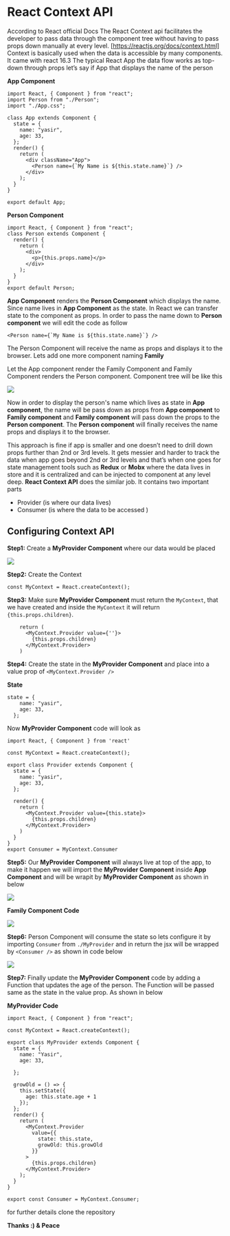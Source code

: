# React Context API

According to React official Docs The React Context api facilitates the developer to pass data through the component tree without having to pass props down manually at every level. [https://reactjs.org/docs/context.html] Context is basically used when the data is accessible by many components. It came with react 16.3
The typical React App the data flow works as top-down through props let’s say if App that displays the name of the person

**App Component**

```
import React, { Component } from "react";
import Person from "./Person";
import "./App.css";

class App extends Component {
  state = {
    name: "yasir",
    age: 33,
  };
  render() {
    return (
      <div className="App">
        <Person name={`My Name is ${this.state.name}`} />
      </div>
    );
  }
}

export default App;
```

**Person Component**

```
import React, { Component } from "react";
class Person extends Component {
  render() {
    return (
      <div>
        <p>{this.props.name}</p>
      </div>
    );
  }
}
export default Person;
```

**App Component** renders the **Person Component** which displays the name. Since name lives in **App Component** as the state. In React we can transfer state to the component as props. In order to pass the name down to **Person component** we will edit the code as follow

```
<Person name={`My Name is ${this.state.name}`} />
```

The Person Component will receive the name as props and displays it to the browser.
Lets add one more component naming **Family**

Let the App component render the Family Component and Family Component renders the Person component. Component tree will be like this

<img src="./src/images/image.png"/>

Now in order to display the person's name which lives as state in **App component**, the name will be pass down as props from **App component** to **Family component** and **Family component** will pass down the props to the **Person component**. The **Person component** will finally receives the name props and displays it to the browser.

This approach is fine if app is smaller and one doesn’t need to drill down props further than 2nd or 3rd levels. It gets messier and harder to track the data when app goes beyond 2nd or 3rd levels and that’s when one goes for state management tools such as **Redux** or **Mobx** where the data lives in store and it is centralized and can be injected to component at any level deep. **React Context API** does the similar job. It contains two important parts

- Provider (is where our data lives)
- Consumer (is where the data to be accessed )

## Configuring Context API

**Step1:** Create a **MyProvider Component** where our data would be placed

<img src="./src/images/code1.png"/>

**Step2:** Create the Context

```
const MyContext = React.createContext();
```

**Step3:** Make sure **MyProvider Component** must return the `MyContext`, that we have created and inside the `MyContext` it will return `{this.props.children}`.

```
    return (
      <MyContext.Provider value={''}>
        {this.props.children}
      </MyContext.Provider>
    )
```

**Step4:** Create the state in the **MyProvider Component** and place into a value prop of `<MyContext.Provider />`

**State**

```
state = {
    name: "yasir",
    age: 33,
  };
```

Now **MyProvider Component** code will look as

```
import React, { Component } from 'react'

const MyContext = React.createContext();

export class Provider extends Component {
  state = {
    name: "yasir",
    age: 33,
  };

  render() {
    return (
      <MyContext.Provider value={this.state}>
        {this.props.children}
      </MyContext.Provider>
    )
  }
}
export Consumer = MyContext.Consumer
```

**Step5:** Our **MyProvider Component** will always live at top of the app, to make it happen we will import the **MyProvider Component** inside **App Component** and will be wrapit by **MyProvider Component** as shown in below

<img src='./src/images/code2.png'/>

**Family Component Code**

<img src='./src/images/code3.png'/>

**Step6:** Person Component will consume the state so lets configure it by importing `Consumer` from `./MyProvider` and in return the jsx will be wrapped by `<Consumer />` as shown in code below

<img src='./src/images/code4.png'/>

**Step7:** Finally update the **MyProvider Component** code by adding a Function that updates the age of the person. The Function will be passed same as the state in the value prop. As shown in below

**MyProvider Code**

```
import React, { Component } from "react";

const MyContext = React.createContext();

export class MyProvider extends Component {
  state = {
    name: "Yasir",
    age: 33,

  };

  growOld = () => {
    this.setState({
      age: this.state.age + 1
    });
  };
  render() {
    return (
      <MyContext.Provider
        value={{
          state: this.state,
          growOld: this.growOld
        }}
      >
        {this.props.children}
      </MyContext.Provider>
    );
  }
}

export const Consumer = MyContext.Consumer;
```

for further details clone the repository

**Thanks :) & Peace**
